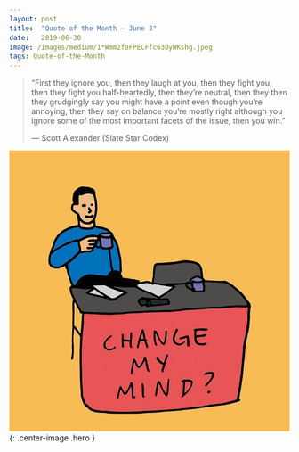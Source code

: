 ```yaml
---
layout:	post
title:	"Quote of the Month — June 2"
date:	2019-06-30
image: /images/medium/1*Wmm2f0FPECFfc630yWKshg.jpeg
tags: Quote-of-the-Month
---
```


  
> “First they ignore you, then they laugh at you, then they fight you, then they fight you half-heartedly, then they’re neutral, then they then they grudgingly say you might have a point even though you’re annoying, then they say on balance you’re mostly right although you ignore some of the most important facets of the issue, then you win.”
> 
> — Scott Alexander (Slate Star Codex)

![](/images/medium/1*Wmm2f0FPECFfc630yWKshg.jpeg){: .center-image .hero }